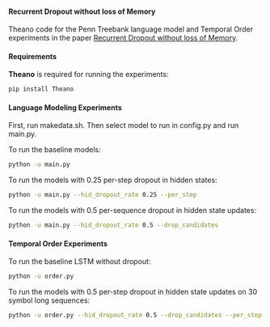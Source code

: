 #### Recurrent Dropout without loss of Memory

Theano code for the Penn Treebank language model and Temporal Order experiments in the paper [Recurrent Dropout without loss of Memory](link).

#### Requirements

**Theano** is required for running the experiments:

```bash
pip install Theano
```

#### Language Modeling Experiments

First, run makedata.sh. Then select model to run in config.py and run main.py.

To run the baseline models:
```bash
python -u main.py
```

To run the models with 0.25 per-step dropout in hidden states:
```bash
python -u main.py --hid_dropout_rate 0.25 --per_step
```

To run the models with 0.5 per-sequence dropout in hidden state updates:
```bash
python -u main.py --hid_dropout_rate 0.5 --drop_candidates
```

#### Temporal Order Experiments

To run the baseline LSTM without dropout:
```bash
python -u order.py
```

To run the models with 0.5 per-step dropout in hidden state updates on 30 symbol long sequences:
```bash
python -u order.py --hid_dropout_rate 0.5 --drop_candidates --per_step --low 10 --high 20 --length 30
```
